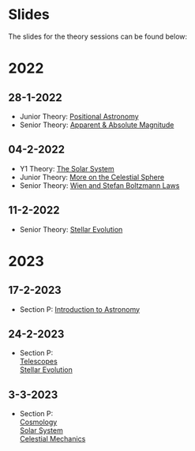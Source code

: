 # Slides
The slides for the theory sessions can be found below:

# 2022

## 28-1-2022
- Junior Theory: [Positional Astronomy](https://nushighedu-my.sharepoint.com/:p:/g/personal/h1810084_nushigh_edu_sg/EcTEbd8wVApNhzDjpl_1FuoBPbTj4txiCeDE-Dao6H0M5w?e=TDQAHi)
- Senior Theory: [Apparent & Absolute Magnitude](https://nushighedu-my.sharepoint.com/:p:/g/personal/h1810084_nushigh_edu_sg/ERebYFhtKu5BnT1B0H573qsB-p_014qvhMJVGQP_TsBw5Q?e=sgbGb1)

## 04-2-2022
- Y1 Theory: [The Solar System](https://nushighedu-my.sharepoint.com/:p:/g/personal/h1810084_nushigh_edu_sg/EdcoEclyhmZJvEWWTAU60XEB7Z343MgYh51dp3Ioa4x7rA?e=SR29h7)
- Junior Theory: [More on the Celestial Sphere](https://nushighedu-my.sharepoint.com/:p:/g/personal/h1810084_nushigh_edu_sg/EZMKFhSey-xDvgLzjcHyz6EB3st_PAivlIDCztSf2MRSdg?e=yQmBLT)
- Senior Theory: [Wien and Stefan Boltzmann Laws](https://nushighedu-my.sharepoint.com/:p:/g/personal/h1810084_nushigh_edu_sg/EfKjxVt-dS1CugVCylnXPtABW8TVcoHiP118YG5ONppo1g?e=X9NLsc)

## 11-2-2022
- Senior Theory: [Stellar Evolution](https://nushighedu-my.sharepoint.com/:p:/g/personal/h1810084_nushigh_edu_sg/EfCjq4HIc9pBiS4vYtZt1gYB1AeHyTvZ1A5AirPzvHcrGQ?e=bfbfDy)

# 2023
## 17-2-2023
- Section P: [Introduction to Astronomy](https://nushighedu-my.sharepoint.com/:p:/g/personal/h1810084_nushigh_edu_sg/ER69S0c3O4FNt2YbeuTjxSwB192gVDYSpGo-E3oqCqLEPw?e=o4NbTv)

## 24-2-2023
- Section P: <br>
[Telescopes](https://nushighedu-my.sharepoint.com/:p:/g/personal/h1810084_nushigh_edu_sg/ER69S0c3O4FNt2YbeuTjxSwB192gVDYSpGo-E3oqCqLEPw?e=o4NbTv)<br>
[Stellar Evolution](https://nushighedu-my.sharepoint.com/:p:/g/personal/h1810084_nushigh_edu_sg/EZiLA1Ex8e1Mse1bF1tVpWYBwJYVZ4cTLe_ujuDnTjKTjg?e=x1hHkW)

## 3-3-2023
- Section P:<br>
[Cosmology](https://nushighedu-my.sharepoint.com/:p:/g/personal/h1810084_nushigh_edu_sg/EeDU_Vy8lDJCjKx7uVPDcLsBEoXpMRFrtiJ0poudhu4QUw?e=Q73edv)<br>
[Solar System](https://nushighedu-my.sharepoint.com/:p:/g/personal/h1810084_nushigh_edu_sg/EQJskqWMSwBDsTRfCalBwN4BZF9By7vMUXtjyw5bqQb5RQ?e=HnsyCn)<br>
[Celestial Mechanics](https://nushighedu-my.sharepoint.com/:p:/g/personal/h1810084_nushigh_edu_sg/EbP8ELX3yCZEuLp2jYFRgZoBHAA2Kv8QXd-29SNbXjBLYg?e=qQc9cs)
